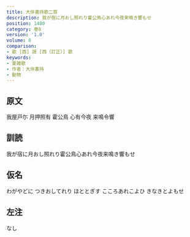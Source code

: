 ```yaml
---
title: 大伴書持歌二首
description: 我が宿に月おし照れり霍公鳥心あれ今夜来鳴き響もせ
position: 1480
category: 巻8
version: '1.0'
volume: 8
comparison:
- 歌 [西] 謌 [西（訂正）] 歌
keywords:
- 夏雑歌
- 作者：大伴書持
- 動物
---
```


## 原文

我屋戸尓 月押照有 霍公鳥 心有今夜 来鳴令響

## 訓読

我が宿に月おし照れり霍公鳥心あれ今夜来鳴き響もせ

## 仮名

わがやどに つきおしてれり ほととぎす こころあれこよひ きなきとよもせ

## 左注

なし
